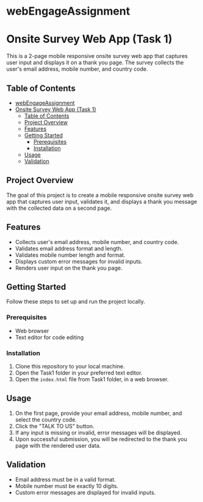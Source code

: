 # webEngageAssignment 
# Onsite Survey Web App (Task 1)

This is a 2-page mobile responsive onsite survey web app that captures user input and displays it on a thank you page. The survey collects the user's email address, mobile number, and country code.

## Table of Contents

- [webEngageAssignment](#webengageassignment)
- [Onsite Survey Web App (Task 1)](#onsite-survey-web-app-task-1)
  - [Table of Contents](#table-of-contents)
  - [Project Overview](#project-overview)
  - [Features](#features)
  - [Getting Started](#getting-started)
    - [Prerequisites](#prerequisites)
    - [Installation](#installation)
  - [Usage](#usage)
  - [Validation](#validation)

## Project Overview

The goal of this project is to create a mobile responsive onsite survey web app that captures user input, validates it, and displays a thank you message with the collected data on a second page.

## Features

- Collects user's email address, mobile number, and country code.
- Validates email address format and length.
- Validates mobile number length and format.
- Displays custom error messages for invalid inputs.
- Renders user input on the thank you page.

## Getting Started

Follow these steps to set up and run the project locally.

### Prerequisites

- Web browser
- Text editor for code editing

### Installation

1. Clone this repository to your local machine.
2. Open the Task1 folder in your preferred text editor.
3. Open the `index.html` file from Task1 folder, in a web browser.

## Usage

1. On the first page, provide your email address, mobile number, and select the country code.
2. Click the "TALK TO US" button.
3. If any input is missing or invalid, error messages will be displayed.
4. Upon successful submission, you will be redirected to the thank you page with the rendered user data.

## Validation

- Email address must be in a valid format.
- Mobile number must be exactly 10 digits.
- Custom error messages are displayed for invalid inputs.

